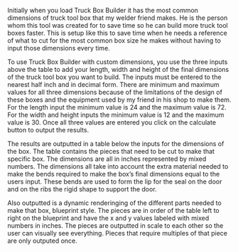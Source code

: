 Initially when you load Truck Box Builder it has the most common dimensions of truck tool box that my welder friend makes. He is the person whom this tool was created for to save time so he can build more truck tool boxes faster. This is setup like this to save time when he needs a reference of what to cut for the most common box size he makes without having to input those dimensions every time.

To use Truck Box Builder with custom dimensions, you use the three inputs above the table to add your length, width and height of the final dimensions of the truck tool box you want to build. The inputs must be entered to the nearest half inch and in decimal form. There are minimum and maximum values for all three dimensions because of the limitations of the design of these boxes and the equipment used by my friend in his shop to make them. For the length input the minimum value is 24 and the maximum value is 72. For the width and height inputs the minimum value is 12 and the maximum value is 30. Once all three values are entered you click on the calculate button to output the results.

The results are outputted in a table below the inputs for the dimensions of the box. The table contains the pieces that need to be cut to make that specific box. The dimensions are all in inches represented by mixed numbers. The dimensions all take into account the extra material needed to make the bends required to make the box’s final dimensions equal to the users input. These bends are used to form the lip for the seal on the door and on the ribs the rigid shape to support the door.

Also outputted is a dynamic renderinging of the different parts needed to make that box, blueprint style. The pieces are in order of the table left to right on the blueprint and have the x and y values labeled with mixed numbers in inches. The pieces are outputted in scale to each other so the user can visually see everything. Pieces that require multiples of that piece are only outputed once.
